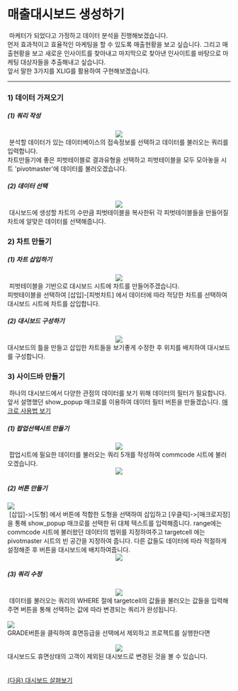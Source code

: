 
# 매출대시보드 생성하기


&nbsp;마케터가 되었다고 가정하고 데이터 분석을 진행해보겠습니다.<br>
먼저 효과적이고 효율적인 마케팅을 할 수 있도록 매출현황을 보고 싶습니다. 그리고 매출현황을 보고 새로운 인사이트를 찾아내고 마지막으로 찾아낸 인사이트를 바탕으로 마케팅 대상자들을 추출해내고 싶습니다.<br>
앞서 말한 3가지를 XLIG를 활용하여 구현해보겠습니다.

---

<h3>1) 데이터 가져오기</h3>
<h5>(1) 쿼리 작성</h5>
<div align=center>
<img src="https://user-images.githubusercontent.com/57983744/203693627-72f47aa8-9e26-42ae-b4ba-9d1198262a02.png"></div>
&nbsp;분석할 데이터가 있는 데이터베이스의 접속정보를 선택하고 데이터를 불러오는 쿼리를 입력합니다.<br>
차트만들기에 좋은 피벗테이블로 결과유형을 선택하고 피벗테이블을 모두 모아놓을 시트 'pivotmaster'에 데이터를 불러오겠습니다.
<h5>(2) 데이터 선택</h5>
<div align=center>
<img src="https://user-images.githubusercontent.com/57983744/203698135-e52ab48c-5d34-4b7c-a531-98f36c6f0026.png"></div>
&nbsp;대시보드에 생성할 차트의 수만큼 피벗테이블을 복사한뒤 각 피벗테이블들을 만들어질 차트에 알맞은 데이터를 선택해줍니다.
<h3>2) 차트 만들기</h3>
<h5>(1) 차트 삽입하기</h5>
<div align=center>
<img src="https://user-images.githubusercontent.com/57983744/203698912-9cc4f45c-3055-45ae-84c6-4bb646deb182.png"></div>
&nbsp;피벗테이블을 기반으로 대시보드 시트에 차트를 만들어주겠습니다.<br>
피벗테이블을 선택하여 [삽입]-[피벗차트] 에서 데이터에 따라 적당한 차트를 선택하여 대시보드 시트에 차트를 삽입합니다.
<h5>(2) 대시보드 구성하기</h5>
<div align=center>
<img src="https://user-images.githubusercontent.com/57983744/203699298-9dc13051-b678-4a60-aca0-d2d7a5f0b11d.png"></div>
대시보드의 틀을 만들고 삽입한 차트들을 보기좋게 수정한 후 위치를 배치하여 대시보드를 구성합니다.
<h3>3) 사이드바 만들기</h3>
&nbsp;하나의 대시보드에서 다양한 관점의 데이터를 보기 위해 데이터의 필터가 필요합니다.<br>앞서 설명했던 show_popup 매크로를 이용하여 데이터 필터 버튼을 만들겠습니다.
<a href="/XLIG/2.사용자매뉴얼/2.매크로 기능/1.SHOW_POPUP/">매크로 사용법 보기</a>
<h5>(1) 팝업선택시트 만들기</h5>
<div align=center>
<img src="https://user-images.githubusercontent.com/57983744/203703963-58d46055-8905-4d26-a43f-53b617dfdb88.png"></div>
&nbsp;팝업시트에 필요한 데이터를 불러오는 쿼리 5개를 작성하여 commcode 시트에 불러오겠습니다.<br>
<div align=center>
<img src="https://user-images.githubusercontent.com/57983744/203704399-854ff033-6d53-421f-8361-b698b0e4a3a0.png"></div>
<h5>(2) 버튼 만들기</h5>
<img src="https://user-images.githubusercontent.com/57983744/203706855-610d244a-0a84-4d7d-9a24-ace64c0089ee.png"><br>
&nbsp;[삽입]->[도형] 에서 버튼에 적합한 도형을 선택하여 삽입하고 [우클릭]->[매크로지정] 을 통해 show_popup 매크로를 선택한 뒤 대체 텍스트를 입력해줍니다.
range에는 commcode 시트에 불러왔던 데이터의 범위를 지정하여주고 targetcell 에는 pivotmaster 시트의 빈 공간을 지정하여 줍니다. 다른 값들도 데이터에 따라 적절하게 설정해준 후 버튼을 대시보드에 배치하여줍니다.
<div align=center>
<img src="https://user-images.githubusercontent.com/57983744/203715246-0e811af9-9f65-42f6-aa5b-d621d71100f2.png"></div>
<h5>(3) 쿼리 수정</h5>
<div align=center>
<img src="https://user-images.githubusercontent.com/57983744/203715797-f5ae1017-8943-4ba9-bbbd-44a931e9aec5.png"></div>
&nbsp;데이터를 불러오는 쿼리의 WHERE 절에 targetcell의 값들을 불러오는 값들을 입력해주면 버튼을 통해 선택하는 값에 따라 변경되는 쿼리가 완성됩니다.<br><br>
<img src="https://user-images.githubusercontent.com/57983744/203720623-8734d125-ff07-4541-b5f9-3ecea08d6f1a.png"><br>
GRADE버튼을 클릭하여 휴면등급을 선택에서 제외하고 프로젝트를 실행한다면<br><br>
<div align=center>
<img src="https://user-images.githubusercontent.com/57983744/203720848-bc503f5b-fb42-4844-80fc-b3db5325957e.png"></div>
대시보드도 휴면상태의 고객이 제외된 대시보드로 변경된 것을 볼 수 있습니다.
<br><br><br>
<a href="/XLIG/2.사용자매뉴얼/3.데이터 분석 해보기/2.대시보드 살펴보기/">(다음) 대시보드 살펴보기</a>